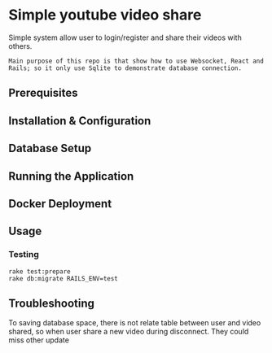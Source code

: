 # Simple youtube video share
Simple system allow user to login/register and share their videos with others.

    Main purpose of this repo is that show how to use Websocket, React and Rails; so it only use Sqlite to demonstrate database connection.

## Prerequisites

## Installation & Configuration

## Database Setup

## Running the Application

## Docker Deployment

## Usage

### Testing
    
    rake test:prepare
    rake db:migrate RAILS_ENV=test

## Troubleshooting

To saving database space, there is not relate table between user and video shared, so when user share a new video during disconnect. They could miss other update